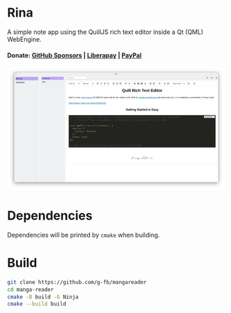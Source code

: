 # Rina

A simple note app using the QuillJS rich text editor inside a Qt (QML)
WebEngine.

#### Donate: [GitHub Sponsors](https://github.com/sponsors/g-fb) | [Liberapay](https://liberapay.com/gfb/) | [PayPal](https://paypal.me/georgefloreabanus)

[![screenshot](data/images/rina-thumb.webp)](data/images/rina.png)

# Dependencies

Dependencies will be printed by `cmake` when building.

# Build

```bash
git clone https://github.com/g-fb/mangareader
cd manga-reader
cmake -B build -G Ninja
cmake --build build
```
